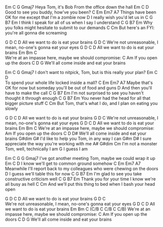 Em              C              G               Gmaj7
 Heya Tom, it's Bob From the office down the hall
Em               C                 D
 Good to see you buddy, how've you been?
C              Em                Em7                  A7 
 Things have been OK for me except that I'm a zombie now
                           D
I really wish you'd let us in
  C                 G                B7         Em
I think I speak for all of us when I say I understand
  C                 G                B7         Em
Why you folks might hesitate to submit to our demands
    C              Cm
But here's an FYI: you're all gonna die screaming

G     D             C               D
All we want to do is eat your brains
            G                   D                       C
We're not unreasonable, I mean, no-one's gonna eat your eyes
G     D             C               D
All we want to do is eat your brains
            Em            Bm           C  
We're at an impasse here, maybe we should compromise:
       C             Am
If you open up the doors
C                         D        G
We'll all come inside and eat your brains

Em                C               G                 Gmaj7
I don't want to nitpick, Tom, but is this really your plan?
Em                   C                    D    
To spend your whole life locked inside a mall?
C                   Em                     Em7                  A7
Maybe that's OK for now but someday you'll be out of food and guns
                                D
And then you'll have to make the call
C                  G                B7           Em
I'm not surprised to see you haven't thought it through enough
C                  G                 B7           Em
You never had the head for all that bigger picture stuff
C                               Cm
But Tom, that's what I do, and I plan on eating you slowly

G     D             C               D
All we want to do is eat your brains
            G                   D         C
We're not unreasonable, I mean, no-one's gonna eat your eyes
G     D             C               D
All we want to do is eat your brains
            Em            Bm               C
We're at an impasse here, maybe we should compromise:
                   Am
If you open up the doors
C                         D        D#
We'll all come inside and eat your brains
                             G#dim          G#
I'd like to help you Tom, in any   way   I can
         G#m                             D#
I sure appreciate the way you're working with me
          A#                  G#dim        Cm
I'm not a monster Tom, well, technically I am
          G
I guess I am

Em              C              G               G    Gmaj7
I've got another meeting Tom, maybe we could wrap it up
Em               C                 D
I know we'll get to common ground somehow
    C               Em                Em7                           A7
Meanwhile I'll report back to my colleagues who were chewing on the doors
                           D
I guess we'll table this for now
  C                 G                B7         Em
I'm glad to see you take constructive criticism well
  C                 G                B7         Em
Thank you for your time I know we're all busy as hell
    C                           Cm
And we'll put this thing to bed when I bash your head open


G     D             C               D
All we want to do is eat your brains
            G                   D                       C    
We're not unreasonable, I mean, no-one's gonna eat your eyes
G     D             C               D
All we want to do is eat your brains
            Em            Bm              C           (C/B C C/B C C/B) 
We're at an impasse here, maybe we should compromise:
       C            Am
If you open up the doors
C                          D        G
We'll all come inside and eat your brains
